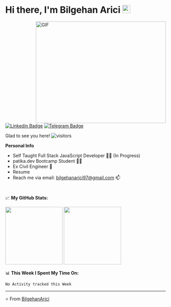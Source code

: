# Hi there, I'm Bilgehan Arici <img src="https://media.giphy.com/media/hvRJCLFzcasrR4ia7z/giphy.gif" width="25px">

<img align="right" alt="GIF" src="https://github.com/Gapur/Gapur/blob/master/coding.gif?raw=true" width="408" height="318" />

[![Linkedin Badge](https://img.shields.io/badge/-LinkedIn-0e76a8?style=flat-square&logo=Linkedin&logoColor=white)](https://www.linkedin.com/in/bilgehanarici/m)
[![Telegram Badge](https://img.shields.io/badge/-Telegram-0088cc?style=flat-square&logo=Telegram&logoColor=white)](https://t.me/BilgehanArici)
<!-- [![Website Badge](https://img.shields.io/badge/Website-3b5998?style=flat-square&logo=google-chrome&logoColor=white)](https://gkassym.netlify.app) -->
<!-- [![Medium Badge](https://img.shields.io/badge/medium-%2312100E.svg?&style=for-square&logo=medium&logoColor=white)](https://gapur-kassym.medium.com/) -->

 <!-- total visitor counter -->
Glad to see you here! ![visitors](https://visitor-badge.glitch.me/badge?page_id=${BilgehanArici}.${416281047})
<!-- total visitor counter -->

**Personal Info**

- Self Taught Full Stack JavaScript Developer :technologist: (In Progress)
- patika.dev Bootcamp Student :student:
- Ex Civil Engineer 👷
- Resume
- Reach me via email: bilgehanarici97@gmail.com 📫
#
📈 **My GitHub Stats:**

<p>
 <img height="180em" src="https://github-readme-stats.vercel.app/api/top-langs/?username=BilgehanArici&exclude_repo=KNN-Image-Classification&show_icons=true&hide_border=true&layout=compact&langs_count=8"/>
  <img height="180em" src="https://github-readme-stats.vercel.app/api?username=BilgehanArici&show_icons=true&hide_border=true&&count_private=true&include_all_commits=true" />
</p>

📊 **This Week I Spent My Time On:**
<!--START_SECTION:waka-->
```text
No Activity tracked this Week
```
<!--END_SECTION:waka-->
---
⭐️ From [BilgehanArici](https://github.com/BilgehanArici)
